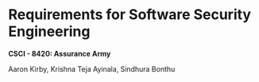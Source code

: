 # Requirements for Software Security Engineering
**CSCI - 8420:  Assurance Army**

Aaron Kirby, Krishna Teja Ayinala, Sindhura Bonthu     
